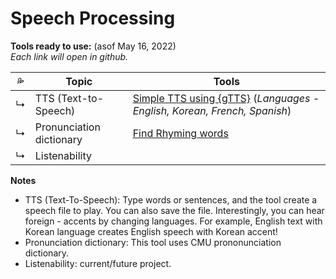 # Speech Processing

**Tools ready to use:** (asof May 16, 2022)  
_Each link will open in github._   


| 💦 | Topic | Tools |  
|--|--|--|
|↳ | TTS (Text-to-Speech) | [Simple TTS using {gTTS}](https://github.com/MK316/applications/blob/main/Speech_gTTS.ipynb) (_Languages - English, Korean, French, Spanish_)|
|↳ | Pronunciation dictionary | [Find Rhyming words](https://github.com/MK316/applications/blob/main/Searching_ryhmingwords.ipynb) |
|↳ | Listenability | |




**Notes**   

- TTS (Text-To-Speech): Type words or sentences, and the tool create a speech file to play. You can also save the file. Interestingly, you can hear foreign - accents by changing languages. For example, English text with Korean language creates English speech with Korean accent! 
- Pronunciation dictionary: This tool uses CMU prononunciation dictionary.  
- Listenability: current/future project.
